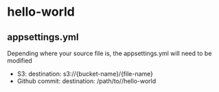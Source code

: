 # hello-world


## appsettings.yml
Depending where your source file is, the appsettings.yml will need to be modified
- S3:             destination: s3://{bucket-name}/{file-name}
- Github commit:  destination: /path/to//hello-world
